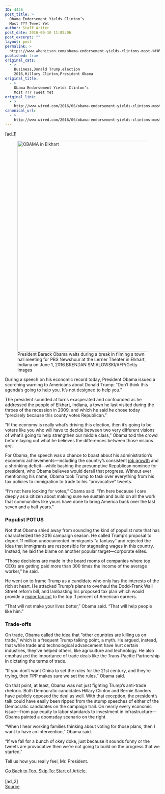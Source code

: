 ```yaml
---
ID: 4426
post_title: >
  Obama Endorsement Yields Clinton’s
  Most ??? Tweet Yet
author: Staff Writer
post_date: 2016-06-10 11:05:06
post_excerpt: ""
layout: post
permalink: >
  https://www.whenitson.com/obama-endorsement-yields-clintons-most-%f0%9f%94%a5%f0%9f%94%a5%f0%9f%94%a5-tweet-yet/
published: true
original_cats:
  - >
    Business,Donald Trump,election
    2016,Hillary Clinton,President Obama
original_title:
  - >
    Obama Endorsement Yields Clinton’s
    Most ??? Tweet Yet
original_link:
  - >
    http://www.wired.com/2016/06/obama-endorsement-yields-clintons-most-fire-tweet-yet/
canonical_url:
  - >
    http://www.wired.com/2016/06/obama-endorsement-yields-clintons-most-fire-tweet-yet/
---
```

 [ad_1]
<br><div id=""><figure attachment_2038923="" class="wp-caption landscape alignnone  relative" data-js="fader"><a href="https://www.wired.com/wp-content/uploads/2016/06/obama-economy-537078944.jpg"><img src="http://www.whenitson.com/wp-content/uploads/2016/06/Obama-Bashes-Trump-On-Trade-Immigration-and-Tweets.jpg" alt="OBAMA in Elkhart" width="1024" height="683" class="size-large wp-image-2038923"/></a><figcaption class="wp-caption-text link-underline">President Barack Obama waits during a break in filming a town hall meeting for PBS Newshour at the Lerner Theater in Elkhart, Indiana on June 1, 2016.<span class="credit link-underline-sm"><span aria-hidden="true" class="ui ui ui-photo inline-block ui-credit relative opacity-6 marg-r-sm marg-l-sm"/>BRENDAN SMIALOWSKI/AFP/Getty Images</span></figcaption></figure><p>During a speech on his economic record today, President Obama issued a scorching warning to Americans about Donald Trump: “Don’t think this agenda’s going to help you. It’s not designed to help you.”</p>
<p>The president sounded at turns exasperated and confounded as he addressed the people of Elkhart, Indiana, a town he last visited during the throes of the recession in 2009, and which he said he chose today “precisely because this county votes Republican.”</p>
<p>“If the economy is really what’s driving this election, then it’s going to be voters like you who will have to decide between two very different visions of what’s going to help strengthen our middle class,” Obama told the crowd before laying out what he believes the differences between those visions are.</p>
<p>For Obama, the speech was a chance to boast about his administration’s economic achievements—including the country’s consistent <a href="https://www.washingtonpost.com/blogs/plum-line/wp/2016/01/08/guess-what-barack-obama-has-been-a-great-president-for-job-creation/" target="_blank">job growth</a> and a shrinking deficit—while bashing the presumptive Republican nominee for president, who Obama believes would derail that progress. Without ever mentioning his name, Obama took Trump to task over everything from his tax policies to immigration to trade to his “provocative” tweets. </p>
<p>“I’m not here looking for votes,” Obama said. “I’m here because I care deeply as a citizen about making sure we sustain and build on all the work that communities like yours have done to bring America back over the last seven and a half years.”</p>
<h3>Populist POTUS</h3>
<p>Not that Obama shied away from sounding the kind of populist note that has characterized the 2016 campaign season. He called Trump’s proposal to deport 11 million undocumented immigrants “a fantasy” and rejected the idea that immigrants are responsible for stagnating wages in this country. Instead, he laid the blame on another popular target—corporate elites. </p>
<p>“Those decisions are made in the board rooms of companies where top CEOs are getting paid more than 300 times the income of the average worker,” he said.</p>
<p>He went on to frame Trump as a candidate who only has the interests of the rich at heart. He attacked Trump’s plans to overhaul the Dodd-Frank Wall Street reform bill, and lambasting his proposed tax plan which would provide a <a href="http://www.politifact.com/wisconsin/statements/2016/may/20/jennifer-shilling/top-01-would-be-big-winner-under-donald-trumps-tax/" target="_blank">major tax cut</a> to the top .1 percent of American earners.</p>
<p>“That will not make your lives better,” Obama said. “That will help people like him.”</p>
<h3>Trade-offs</h3>
<p>On trade, Obama called the idea that “other countries are killing us on trade,” which is a frequent Trump talking point, a myth. He argued, instead, that while trade and technological advancement have hurt certain industries, they’ve helped others, like agriculture and technology. He also emphasized the importance of trade deals like the Trans-Pacific Partnership in dictating the terms of trade. </p>
<p>“If you don’t want China to set the rules for the 21st century, and they’re trying, then TPP makes sure we set the rules,” Obama said.</p>
<p>On that point, at least, Obama was not just fighting Trump’s anti-trade rhetoric. Both Democratic candidates Hillary Clinton and Bernie Sanders have publicly opposed the deal as well. With that exception, the president’s talk could have easily been ripped from the stump speeches of either of the Democratic candidates on the campaign trail. On nearly every economic issue—from pay equity to labor standards to investment in infrastructure—Obama painted a doomsday scenario on the right.</p>
<p>“When I hear working families thinking about voting for those plans, then I want to have an intervention,” Obama said.</p>
<p>“If we fall for a bunch of okey doke, just because it sounds funny or the tweets are provocative then we’re not going to build on the progress that we started.”</p>
<p>Tell us how you really feel, Mr. President. </p>
							<a class="visually-hidden skip-to-text-link focusable bg-white" href="#start-of-content">Go Back to Top. Skip To: Start of Article.</a>
						</div>
<br>[ad_2]
<br><a href="http://www.wired.com/2016/06/obama-endorsement-yields-clintons-most-fire-tweet-yet/">Source </a>